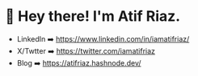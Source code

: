 # 👋 Hey there! I'm Atif Riaz.

- LinkedIn ➡️ https://www.linkedin.com/in/iamatifriaz/
- X/Twtter ➡️ https://twitter.com/iamatifriaz
- Blog ➡️ https://atifriaz.hashnode.dev/



<!---
itsatifriaz/itsatifriaz is a ✨ special ✨ repository because its `README.md` (this file) appears on your GitHub profile.
You can click the Preview link to take a look at your changes.
--->
